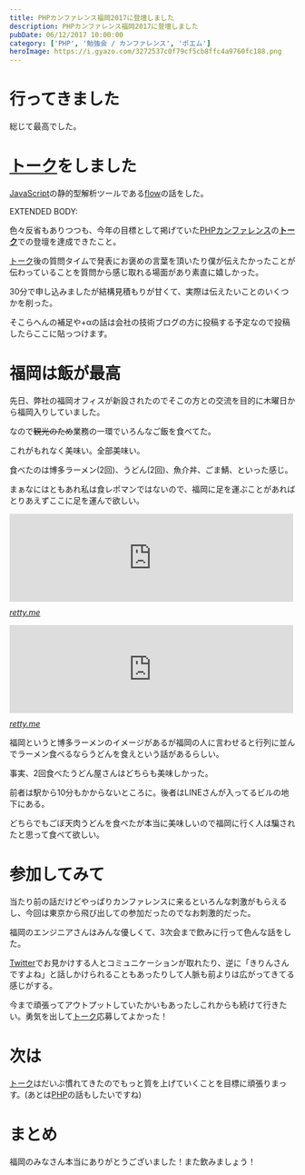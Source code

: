 ```yaml
---
title: PHPカンファレンス福岡2017に登壇しました
description: PHPカンファレンス福岡2017に登壇しました
pubDate: 06/12/2017 10:00:00
category: ['PHP', '勉強会 / カンファレンス', 'ポエム']
heroImage: https://i.gyazo.com/3272537c0f79cf5cb8ffc4a9760fc188.png
---
```

<h1>行ってきました</h1>

<p>総じて最高でした。</p>

<h1><a class="keyword" href="http://d.hatena.ne.jp/keyword/%A5%C8%A1%BC%A5%AF">トーク</a>をしました</h1>

<p><a class="keyword" href="http://d.hatena.ne.jp/keyword/JavaScript">JavaScript</a>の静的型解析ツールである<a href="https://flow.org/en/">flow</a>の話をした。</p>

EXTENDED BODY:

<script async class="speakerdeck-embed" data-id="653e696c22a44bc089dcbe511a7e637d" data-ratio="1.33333333333333" src="//speakerdeck.com/assets/embed.js"></script>


<p>色々反省もありつつも、今年の目標として掲げていた<a class="keyword" href="http://d.hatena.ne.jp/keyword/PHP%A5%AB%A5%F3%A5%D5%A5%A1%A5%EC%A5%F3%A5%B9">PHPカンファレンス</a>の<strong><a class="keyword" href="http://d.hatena.ne.jp/keyword/%A5%C8%A1%BC%A5%AF">トーク</a></strong>での登壇を達成できたこと。</p>

<p><a class="keyword" href="http://d.hatena.ne.jp/keyword/%A5%C8%A1%BC%A5%AF">トーク</a>後の質問タイムで発表にお褒めの言葉を頂いたり僕が伝えたかったことが伝わっていることを質問から感じ取れる場面があり素直に嬉しかった。</p>

<p>30分で申し込みましたが結構見積もりが甘くて、実際は伝えたいことのいくつかを削った。</p>

<p>そこらへんの補足や+αの話は会社の技術ブログの方に投稿する予定なので投稿したらここに貼っつけます。</p>

<h1>福岡は飯が最高</h1>

<p>先日、弊社の福岡オフィスが新設されたのでそこの方との交流を目的に木曜日から福岡入りしていました。</p>

<p>なので<del>観光のため</del>業務の一環でいろんなご飯を食べてた。</p>

<p>これがもれなく美味い。全部美味い。</p>

<p>食べたのは博多ラーメン(2回)、うどん(2回)、魚介丼、ごま鯖、といった感じ。</p>

<p>まぁなにはともあれ私は食レポマンではないので、福岡に足を運ぶことがあればとりあえずここに足を運んで欲しい。</p>

<p><iframe src="https://hatenablog-parts.com/embed?url=https%3A%2F%2Fretty.me%2Farea%2FPRE40%2FARE126%2FSUB12601%2F100000838991%2F" title="大地のうどん 博多駅ちかてん | Retty(レッティ)" class="embed-card embed-webcard" scrolling="no" frameborder="0" style="display: block; width: 100%; height: 155px; max-width: 500px; margin: 10px 0px;"></iframe><cite class="hatena-citation"><a href="https://retty.me/area/PRE40/ARE126/SUB12601/100000838991/">retty.me</a></cite></p>

<p><iframe src="https://hatenablog-parts.com/embed?url=https%3A%2F%2Fretty.me%2Farea%2FPRE40%2FARE126%2FSUB12601%2F100001276218%2F" title="うどん居酒屋 二◯加屋長介 JRJP博多ビル店 | Retty(レッティ)" class="embed-card embed-webcard" scrolling="no" frameborder="0" style="display: block; width: 100%; height: 155px; max-width: 500px; margin: 10px 0px;"></iframe><cite class="hatena-citation"><a href="https://retty.me/area/PRE40/ARE126/SUB12601/100001276218/">retty.me</a></cite></p>

<p>福岡というと博多ラーメンのイメージがあるが福岡の人に言わせると行列に並んでラーメン食べるならうどんを食えという話があるらしい。</p>

<p>事実、2回食べたうどん屋さんはどちらも美味しかった。</p>

<p>前者は駅から10分もかからないところに。後者はLINEさんが入ってるビルの地下にある。</p>

<p>どちらでもごぼ天肉うどんを食べたが本当に美味しいので福岡に行く人は騙されたと思って食べて欲しい。</p>

<h1>参加してみて</h1>

<p>当たり前の話だけどやっぱりカンファレンスに来るといろんな刺激がもらえるし、今回は東京から飛び出しての参加だったのでなお刺激的だった。</p>

<p>福岡のエンジニアさんはみんな優しくて、3次会まで飲みに行って色んな話をした。</p>

<p><a class="keyword" href="http://d.hatena.ne.jp/keyword/Twitter">Twitter</a>でお見かけする人とコミュニケーションが取れたり、逆に「きりんさんですよね」と話しかけられることもあったりして人脈も前よりは広がってきてる感じがする。</p>

<p>今まで頑張ってアウトプットしていたかいもあったしこれからも続けて行きたい。勇気を出して<a class="keyword" href="http://d.hatena.ne.jp/keyword/%A5%C8%A1%BC%A5%AF">トーク</a>応募してよかった！</p>

<h1>次は</h1>

<p><a class="keyword" href="http://d.hatena.ne.jp/keyword/%A5%C8%A1%BC%A5%AF">トーク</a>はだいぶ慣れてきたのでもっと質を上げていくことを目標に頑張りまっす。(あとは<a class="keyword" href="http://d.hatena.ne.jp/keyword/PHP">PHP</a>の話もしたいですね)</p>

<h1>まとめ</h1>

<p>福岡のみなさん本当にありがとうございました！また飲みましょう！</p>

